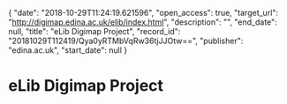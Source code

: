 {
  "date": "2018-10-29T11:24:19.621596", 
  "open_access": true, 
  "target_url": "http://digimap.edina.ac.uk/elib/index.html", 
  "description": "", 
  "end_date": null, 
  "title": "eLib Digimap Project", 
  "record_id": "20181029T112419/Qya0yRTMbVqRw36tjJJOtw==", 
  "publisher": "edina.ac.uk", 
  "start_date": null
}

# eLib Digimap Project

